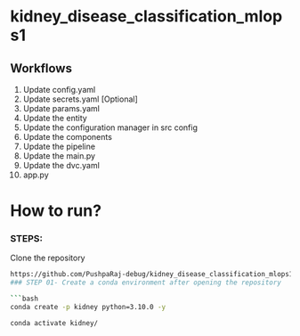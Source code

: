 # kidney_disease_classification_mlops1



## Workflows

1. Update config.yaml
2. Update secrets.yaml [Optional]
3. Update params.yaml
4. Update the entity
5. Update the configuration manager in src config
6. Update the components
7. Update the pipeline 
8. Update the main.py
9. Update the dvc.yaml
10. app.py

# How to run?
### STEPS:

Clone the repository

```bash
https://github.com/PushpaRaj-debug/kidney_disease_classification_mlops1.git```
### STEP 01- Create a conda environment after opening the repository

```bash
conda create -p kidney python=3.10.0 -y
```

```bash
conda activate kidney/
```



